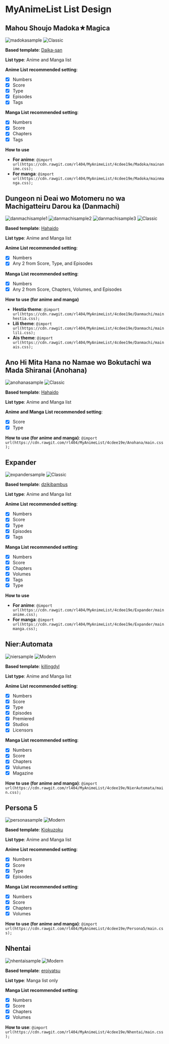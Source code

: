 # MyAnimeList List Design

## Mahou Shoujo Madoka★Magica
![madokasample](https://raw.githubusercontent.com/rl404/MyAnimeList/master/Madoka/images/sample.png)
![Classic][classiclogo]

**Based template**: [Daika-san](https://myanimelist.net/profile/Daika-san)

**List type**: Anime and Manga list

**Anime List recommended setting**:
- [x] Numbers
- [x] Score
- [x] Type
- [x] Episodes
- [x] Tags

**Manga List recommended setting**:
- [x] Numbers
- [x] Score
- [x] Chapters
- [x] Tags

**How to use**
* **For anime**: `@import url(https://cdn.rawgit.com/rl404/MyAnimeList/4cdee19e/Madoka/mainanime.css);`
* **For manga**: `@import url(https://cdn.rawgit.com/rl404/MyAnimeList/4cdee19e/Madoka/mainmanga.css);`

## Dungeon ni Deai wo Motomeru no wa Machigatteiru Darou ka (Danmachi)
![danmachisample1](https://raw.githubusercontent.com/rl404/MyAnimeList/master/Danmachi/images/sample1.png)
![danmachisample2](https://raw.githubusercontent.com/rl404/MyAnimeList/master/Danmachi/images/sample2.png)
![danmachisample3](https://raw.githubusercontent.com/rl404/MyAnimeList/master/Danmachi/images/sample3.png)
![Classic][classiclogo]

**Based template**: [Hahaido](https://myanimelist.net/profile/Hahaido)

**List type**: Anime and Manga list

**Anime List recommended setting**:
- [x] Numbers
- [x] Any 2 from Score, Type, and Episodes

**Manga List recommended setting**:
- [x] Numbers
- [x] Any 2 from Score, Chapters, Volumes, and Episodes

**How to use (for anime and manga)**
* **Hestia theme**: `@import url(https://cdn.rawgit.com/rl404/MyAnimeList/4cdee19e/Danmachi/mainhestia.css);`
* **Lili theme**: `@import url(https://cdn.rawgit.com/rl404/MyAnimeList/4cdee19e/Danmachi/mainlili.css);`
* **Ais theme**: `@import url(https://cdn.rawgit.com/rl404/MyAnimeList/4cdee19e/Danmachi/mainais.css);`

## Ano Hi Mita Hana no Namae wo Bokutachi wa Mada Shiranai (Anohana)
![anohanasample](https://raw.githubusercontent.com/rl404/MyAnimeList/master/Anohana/images/sample.png)
![Classic][classiclogo]

**Based template**: [Hahaido](https://myanimelist.net/profile/Hahaido)

**List type**: Anime and Manga list

**Anime and Manga List recommended setting**:
- [x] Score
- [x] Type

**How to use (for anime and manga)**: `@import url(https://cdn.rawgit.com/rl404/MyAnimeList/4cdee19e/Anohana/main.css);`

## Expander
![expandersample](https://raw.githubusercontent.com/rl404/MyAnimeList/master/Expander/images/sample.png)
![Classic][classiclogo]

**Based template**: [dzikibambus](https://myanimelist.net/profile/dzikibambus)

**List type**: Anime and Manga list

**Anime List recommended setting**:
- [x] Numbers
- [x] Score
- [x] Type
- [x] Episodes
- [x] Tags

**Manga List recommended setting**:
- [x] Numbers
- [x] Score
- [x] Chapters
- [x] Volumes
- [x] Tags
- [x] Type

**How to use**
* **For anime**: `@import url(https://cdn.rawgit.com/rl404/MyAnimeList/4cdee19e/Expander/mainanime.css);`
* **For manga**: `@import url(https://cdn.rawgit.com/rl404/MyAnimeList/4cdee19e/Expander/mainmanga.css);`

## Nier:Automata
![niersample](https://raw.githubusercontent.com/rl404/MyAnimeList/master/NierAutomata/images/sample.png)
![Modern][modernlogo]

**Based template**: [killingdyl](https://myanimelist.net/profile/killingdyl)

**List type**: Anime and Manga list

**Anime List recommended setting**:
- [x] Numbers
- [x] Score
- [x] Type
- [x] Episodes
- [x] Premiered
- [x] Studios
- [x] Licensors

**Manga List recommended setting**:
- [x] Numbers
- [x] Score
- [x] Chapters
- [x] Volumes
- [x] Magazine

**How to use (for anime and manga)**: `@import url(https://cdn.rawgit.com/rl404/MyAnimeList/4cdee19e/NierAutomata/main.css);`

## Persona 5
![personasample](https://raw.githubusercontent.com/rl404/MyAnimeList/master/Persona5/images/sample.png)
![Modern][modernlogo]

**Based template**: [Kiokuzoku](https://myanimelist.net/profile/Kiokuzoku)

**List type**: Anime and Manga list

**Anime List recommended setting**:
- [x] Numbers
- [x] Score
- [x] Type
- [x] Episodes

**Manga List recommended setting**:
- [x] Numbers
- [x] Score
- [x] Chapters
- [x] Volumes

**How to use (for anime and manga)**: `@import url(https://cdn.rawgit.com/rl404/MyAnimeList/4cdee19e/Persona5/main.css);`

## Nhentai
![nhentaisample](https://raw.githubusercontent.com/rl404/MyAnimeList/master/Nhentai/sample.png)
![Modern][modernlogo]

**Based template**: [eroiyatsu](https://myanimelist.net/profile/eroiyatsu)

**List type**: Manga list only

**Manga List recommended setting**:
- [x] Numbers
- [x] Score
- [x] Chapters
- [x] Volumes

**How to use**: `@import url(https://cdn.rawgit.com/rl404/MyAnimeList/4cdee19e/Nhentai/main.css);`

[classiclogo]: https://raw.githubusercontent.com/rl404/MyAnimeList/master/Images/classic.png
[modernlogo]: https://raw.githubusercontent.com/rl404/MyAnimeList/master/Images/modern.png